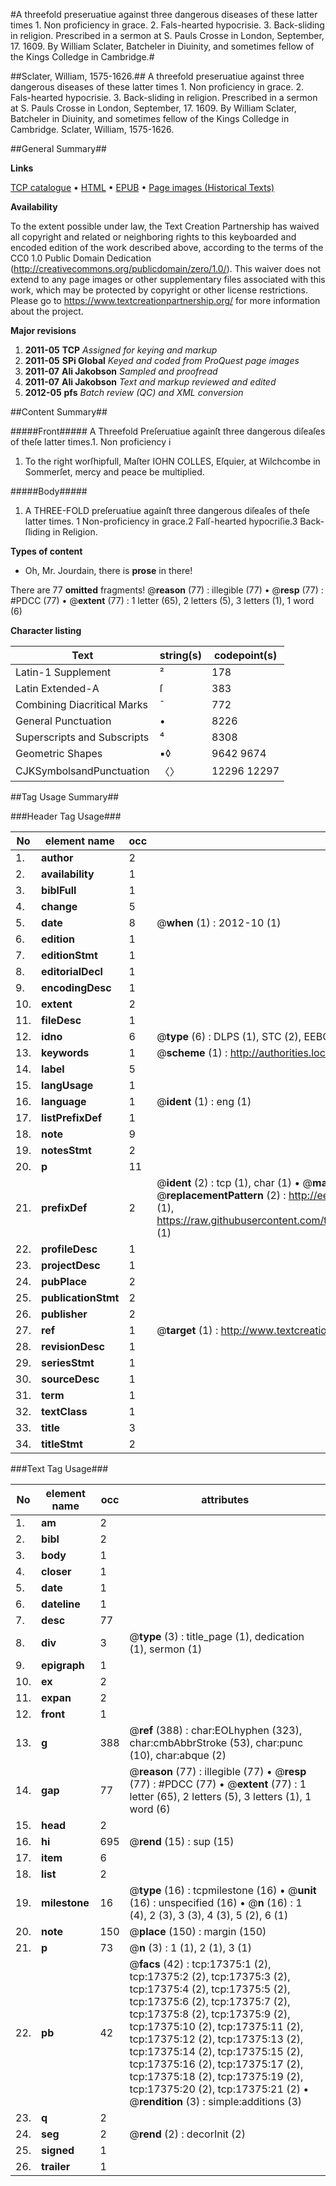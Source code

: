 #A threefold preseruatiue against three dangerous diseases of these latter times 1. Non proficiency in grace. 2. Fals-hearted hypocrisie. 3. Back-sliding in religion. Prescribed in a sermon at S. Pauls Crosse in London, September, 17. 1609. By William Sclater, Batcheler in Diuinity, and sometimes fellow of the Kings Colledge in Cambridge.#

##Sclater, William, 1575-1626.##
A threefold preseruatiue against three dangerous diseases of these latter times 1. Non proficiency in grace. 2. Fals-hearted hypocrisie. 3. Back-sliding in religion. Prescribed in a sermon at S. Pauls Crosse in London, September, 17. 1609. By William Sclater, Batcheler in Diuinity, and sometimes fellow of the Kings Colledge in Cambridge.
Sclater, William, 1575-1626.

##General Summary##

**Links**

[TCP catalogue](http://www.ota.ox.ac.uk/tcp/)  • 
[HTML](http://tei.it.ox.ac.uk/tcp/Texts-HTML/free/A11/A11606.html)  • 
[EPUB](http://tei.it.ox.ac.uk/tcp/Texts-EPUB/free/A11/A11606.epub) • 
[Page images (Historical Texts)](https://historicaltexts.jisc.ac.uk/eebo-99852072e)

**Availability**

To the extent possible under law, the Text Creation Partnership has waived all copyright and related or neighboring rights to this keyboarded and encoded edition of the work described above, according to the terms of the CC0 1.0 Public Domain Dedication (http://creativecommons.org/publicdomain/zero/1.0/). This waiver does not extend to any page images or other supplementary files associated with this work, which may be protected by copyright or other license restrictions. Please go to https://www.textcreationpartnership.org/ for more information about the project.

**Major revisions**

1. __2011-05__ __TCP__ *Assigned for keying and markup*
1. __2011-05__ __SPi Global__ *Keyed and coded from ProQuest page images*
1. __2011-07__ __Ali Jakobson__ *Sampled and proofread*
1. __2011-07__ __Ali Jakobson__ *Text and markup reviewed and edited*
1. __2012-05__ __pfs__ *Batch review (QC) and XML conversion*

##Content Summary##

#####Front#####
A Threefold Preſeruatiue againſt three dangerous diſeaſes of theſe latter times.1. Non proficiency i
1. To the right worſhipfull, Maſter IOHN COLLES, Eſquier, at Wilchcombe in Sommerſet, mercy and peace be multiplied.

#####Body#####

1. A THREE-FOLD preſeruatiue againſt three dangerous diſeaſes of theſe latter times.
1 Non-proficiency in grace.2 Falſ-hearted hypocriſie.3 Back-ſliding in Religion.

**Types of content**

  * Oh, Mr. Jourdain, there is **prose** in there!

There are 77 **omitted** fragments! 
 @__reason__ (77) : illegible (77)  •  @__resp__ (77) : #PDCC (77)  •  @__extent__ (77) : 1 letter (65), 2 letters (5), 3 letters (1), 1 word (6)

**Character listing**


|Text|string(s)|codepoint(s)|
|---|---|---|
|Latin-1 Supplement|²|178|
|Latin Extended-A|ſ|383|
|Combining             Diacritical Marks|̄|772|
|General Punctuation|•|8226|
|Superscripts             and Subscripts|⁴|8308|
|Geometric Shapes|▪◊|9642 9674|
|CJKSymbolsandPunctuation|〈〉|12296 12297|

##Tag Usage Summary##

###Header Tag Usage###

|No|element name|occ|attributes|
|---|---|---|---|
|1.|__author__|2||
|2.|__availability__|1||
|3.|__biblFull__|1||
|4.|__change__|5||
|5.|__date__|8| @__when__ (1) : 2012-10 (1)|
|6.|__edition__|1||
|7.|__editionStmt__|1||
|8.|__editorialDecl__|1||
|9.|__encodingDesc__|1||
|10.|__extent__|2||
|11.|__fileDesc__|1||
|12.|__idno__|6| @__type__ (6) : DLPS (1), STC (2), EEBO-CITATION (1), PROQUEST (1), VID (1)|
|13.|__keywords__|1| @__scheme__ (1) : http://authorities.loc.gov/ (1)|
|14.|__label__|5||
|15.|__langUsage__|1||
|16.|__language__|1| @__ident__ (1) : eng (1)|
|17.|__listPrefixDef__|1||
|18.|__note__|9||
|19.|__notesStmt__|2||
|20.|__p__|11||
|21.|__prefixDef__|2| @__ident__ (2) : tcp (1), char (1)  •  @__matchPattern__ (2) : ([0-9\-]+):([0-9IVX]+) (1), (.+) (1)  •  @__replacementPattern__ (2) : http://eebo.chadwyck.com/downloadtiff?vid=$1&page=$2 (1), https://raw.githubusercontent.com/textcreationpartnership/Texts/master/tcpchars.xml#$1 (1)|
|22.|__profileDesc__|1||
|23.|__projectDesc__|1||
|24.|__pubPlace__|2||
|25.|__publicationStmt__|2||
|26.|__publisher__|2||
|27.|__ref__|1| @__target__ (1) : http://www.textcreationpartnership.org/docs/. (1)|
|28.|__revisionDesc__|1||
|29.|__seriesStmt__|1||
|30.|__sourceDesc__|1||
|31.|__term__|1||
|32.|__textClass__|1||
|33.|__title__|3||
|34.|__titleStmt__|2||


###Text Tag Usage###

|No|element name|occ|attributes|
|---|---|---|---|
|1.|__am__|2||
|2.|__bibl__|2||
|3.|__body__|1||
|4.|__closer__|1||
|5.|__date__|1||
|6.|__dateline__|1||
|7.|__desc__|77||
|8.|__div__|3| @__type__ (3) : title_page (1), dedication (1), sermon (1)|
|9.|__epigraph__|1||
|10.|__ex__|2||
|11.|__expan__|2||
|12.|__front__|1||
|13.|__g__|388| @__ref__ (388) : char:EOLhyphen (323), char:cmbAbbrStroke (53), char:punc (10), char:abque (2)|
|14.|__gap__|77| @__reason__ (77) : illegible (77)  •  @__resp__ (77) : #PDCC (77)  •  @__extent__ (77) : 1 letter (65), 2 letters (5), 3 letters (1), 1 word (6)|
|15.|__head__|2||
|16.|__hi__|695| @__rend__ (15) : sup (15)|
|17.|__item__|6||
|18.|__list__|2||
|19.|__milestone__|16| @__type__ (16) : tcpmilestone (16)  •  @__unit__ (16) : unspecified (16)  •  @__n__ (16) : 1 (4), 2 (3), 3 (3), 4 (3), 5 (2), 6 (1)|
|20.|__note__|150| @__place__ (150) : margin (150)|
|21.|__p__|73| @__n__ (3) : 1 (1), 2 (1), 3 (1)|
|22.|__pb__|42| @__facs__ (42) : tcp:17375:1 (2), tcp:17375:2 (2), tcp:17375:3 (2), tcp:17375:4 (2), tcp:17375:5 (2), tcp:17375:6 (2), tcp:17375:7 (2), tcp:17375:8 (2), tcp:17375:9 (2), tcp:17375:10 (2), tcp:17375:11 (2), tcp:17375:12 (2), tcp:17375:13 (2), tcp:17375:14 (2), tcp:17375:15 (2), tcp:17375:16 (2), tcp:17375:17 (2), tcp:17375:18 (2), tcp:17375:19 (2), tcp:17375:20 (2), tcp:17375:21 (2)  •  @__rendition__ (3) : simple:additions (3)|
|23.|__q__|2||
|24.|__seg__|2| @__rend__ (2) : decorInit (2)|
|25.|__signed__|1||
|26.|__trailer__|1||
